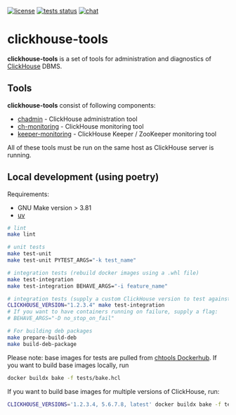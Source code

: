 [![license](https://img.shields.io/github/license/yandex/ch-tools)](https://github.com/yandex/ch-tools/blob/main/LICENSE)
[![tests status](https://img.shields.io/github/actions/workflow/status/yandex/ch-tools/.github%2Fworkflows%2Fworkflow.yml?event=push&label=tests&logo=github)](https://github.com/yandex/ch-tools/actions/workflows/workflow.yml?query=event%3Apush)
[![chat](https://img.shields.io/badge/telegram-chat-blue)](https://t.me/+O4gURpLnQ604OTE6)

# clickhouse-tools

**clickhouse-tools** is a set of tools for administration and diagnostics of [ClickHouse](https://clickhouse.com/) DBMS.

## Tools

**clickhouse-tools** consist of following components:
- [chadmin](./ch_tools/chadmin/README.md) - ClickHouse administration tool
- [ch-monitoring](./ch_tools/monrun_checks/README.md) - ClickHouse monitoring tool
- [keeper-monitoring](./ch_tools/monrun_checks_keeper/README.md) - ClickHouse Keeper / ZooKeeper monitoring tool

All of these tools must be run on the same host as ClickHouse server is running.

## Local development (using poetry)

Requirements: 
* GNU Make version > 3.81
* [uv](https://docs.astral.sh/uv)

```sh
# lint
make lint

# unit tests
make test-unit
make test-unit PYTEST_ARGS="-k test_name"

# integration tests (rebuild docker images using a .whl file)
make test-integration
make test-integration BEHAVE_ARGS="-i feature_name"

# integration tests (supply a custom ClickHouse version to test against)
CLICKHOUSE_VERSION="1.2.3.4" make test-integration
# If you want to have containers running on failure, supply a flag:
# BEHAVE_ARGS="-D no_stop_on_fail"

# For building deb packages
make prepare-build-deb
make build-deb-package
```

Please note: base images for tests are pulled from [chtools Dockerhub](https://hub.docker.com/u/chtools).
If you want to build base images locally, run

```sh
docker buildx bake -f tests/bake.hcl
```

If you want to build base images for multiple versions of ClickHouse, run:

```sh
CLICKHOUSE_VERSIONS='1.2.3.4, 5.6.7.8, latest' docker buildx bake -f tests/bake.hcl
```
